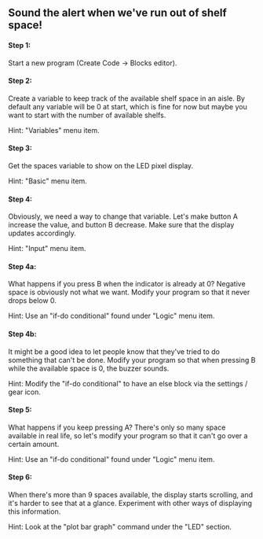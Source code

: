 ## Sound the alert when we've run out of shelf space!

#### Step 1:

Start a new program (Create Code -> Blocks editor).

#### Step 2:
Create a variable to keep track of the available shelf space in an aisle. By default any variable will be 0 at start, which is fine for now but maybe you want to start with the number of available shelfs.

Hint: "Variables" menu item.

#### Step 3:
Get the spaces variable to show on the LED pixel display.

Hint: "Basic" menu item.

#### Step 4:
Obviously, we need a way to change that variable. Let's make button A increase the value, and button B decrease. Make sure that the display updates accordingly.

Hint: "Input" menu item.

#### Step 4a:
What happens if you press B when the indicator is already at 0? Negative space is obviously not what we want. Modify your program so that it never drops below 0.

Hint: Use an "if-do conditional" found under "Logic" menu item.

#### Step 4b:
It might be a good idea to let people know that they've tried to do something that can't be done. Modify your program so that when pressing B while the available space is 0, the buzzer sounds.

Hint: Modify the "if-do conditional" to have an else block via the settings / gear icon.

#### Step 5:
What happens if you keep pressing A? There's only so many space available in real life, so let's modify your program so that it can't go over a certain amount.

Hint: Use an "if-do conditional" found under "Logic" menu item.

#### Step 6:
When there's more than 9 spaces available, the display starts scrolling, and it's harder to see that at a glance. Experiment with other ways of displaying this information.

Hint: Look at the "plot bar graph" command under the "LED" section.
